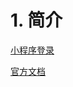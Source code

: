 # 1. 简介
[小程序登录](https://mp.weixin.qq.com/)

[官方文档](https://developers.weixin.qq.com/miniprogram/dev/framework/)

